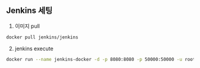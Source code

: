 ## Jenkins 세팅

1. 이미지 pull 
```bash
docker pull jenkins/jenkins
```
2. jenkins execute
```bash
docker run --name jenkins-docker -d -p 8080:8080 -p 50000:50000 -u root jenkins/jenkins
```